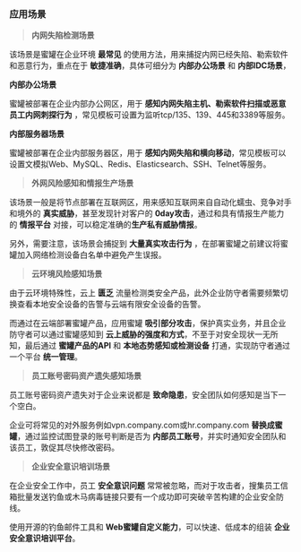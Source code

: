 
### 应用场景

  > **内网失陷检测场景**
  
  该场景是蜜罐在企业环境 **最常见** 的使用方法，用来捕捉内网已经失陷、勒索软件和恶意行为，重点在于 **敏捷准确**，具体可细分为 **内部办公场景** 和 **内部IDC场景**，
  
  **内部办公场景**
  
  蜜罐被部署在企业内部办公网区，用于 **感知内网失陷主机、勒索软件扫描或恶意员工内网刺探行为** ，常见模板可设置为监听tcp/135、139、445和3389等服务。
  
  **内部服务器场景**
  
  蜜罐被部署在企业内部服务器区，用于 **感知内网失陷和横向移动**，常见模板可以设置文模拟Web、MySQL、Redis、Elasticsearch、SSH、Telnet等服务。
  
  
  > **外网风险感知和情报生产场景**

  该场景一般是将节点部署在互联网区，用来感知互联网来自自动化蠕虫、竞争对手和境外的 **真实威胁**，甚至发现针对客户的 **0day攻击**，通过和具有情报生产能力的 **情报平台** 对接，可以稳定准确的**生产私有威胁情报**。
  
  另外，需要注意，该场景会捕捉到 **大量真实攻击行为** ，在部署蜜罐之前建议将蜜罐加入网络检测设备白名单中避免产生误报。
  
  > **云环境风险感知场景**
  
  由于云环境特殊性，云上 **匮乏** 流量检测类安全产品，此外企业防守者需要频繁切换查看本地安全设备的告警与云端有限安全设备的告警。
  
  而通过在云端部署蜜罐产品，应用蜜罐 **吸引部分攻击**，保护真实业务，并且企业防守者可以通过蜜罐感知到 **云上威胁的强度和方式**，不至于对安全现状一无所知，最后通过 **蜜罐产品的API** 和 **本地态势感知或检测设备** 打通，实现防守者通过一个平台 **统一管理**。
  
  
  > **员工账号密码资产遗失感知场景**
  
  员工账号密码资产遗失对于企业来说都是 **致命隐患**，安全团队如何感知是当下一个空白。
  
  企业可将常见的对外服务例如vpn.company.com或hr.company.com **替换成蜜罐**，通过监控试图登录的账号判断是否为 **内部员工账号**，并实时通知安全团队和该员工，敦促其尽快修改密码。
  

  > **企业安全意识培训场景**
  
  在企业安全工作中，员工 **安全意识问题** 常常被忽略，而对于攻击者，搜集员工信箱批量发送钓鱼或木马病毒链接只要有一个成功即可突破辛苦构建的企业安全防线。
  
  使用开源的钓鱼邮件工具和 **Web蜜罐自定义能力**，可以快速、低成本的组装 **企业安全意识培训平台**。
  
  
